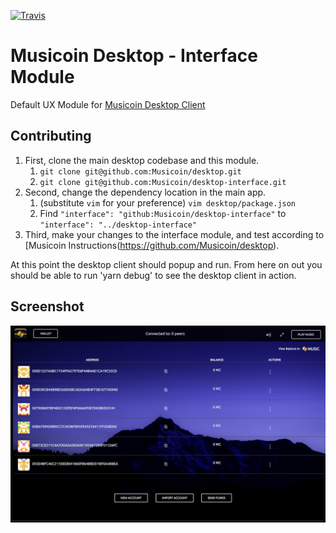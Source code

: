 [![Travis](https://img.shields.io/travis/etaletai13/desktop-interface.svg?style=for-the-badge)](https://github.com/Musicoin/desktop-interface)

# Musicoin Desktop - Interface Module
Default UX Module for [Musicoin Desktop Client](https://github.com/Musicoin/desktop)

## Contributing
1. First, clone the main desktop codebase and this module.
    1. `git clone git@github.com:Musicoin/desktop.git`
    2. `git clone git@github.com:Musicoin/desktop-interface.git`
2. Second, change the dependency location in the main app.
    1. (substitute `vim` for your preference) `vim desktop/package.json`
    2. Find `"interface": "github:Musicoin/desktop-interface"` to `"interface": "../desktop-interface"`
3. Third, make your changes to the interface module, and test according to [Musicoin Instructions(https://github.com/Musicoin/desktop).

At this point the desktop client should popup and run.  From here on out you should be able to run 'yarn debug' to see the desktop client in action.

## Screenshot
![Musicoin Wallet 1.5](1.5.png)
